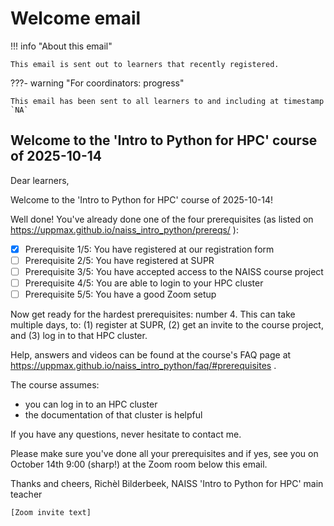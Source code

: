 # Welcome email

!!! info "About this email"

    This email is sent out to learners that recently registered.

???- warning "For coordinators: progress"

    This email has been sent to all learners to and including at timestamp
    `NA`

<!-- markdownlint-disable MD013 --><!-- Allow clean copy-paste of 80+ characters -->

## Welcome to the 'Intro to Python for HPC' course of 2025-10-14

Dear learners,

Welcome to the 'Intro to Python for HPC' course of 2025-10-14!

Well done! You've already done one of the four prerequisites (as listed on <https://uppmax.github.io/naiss_intro_python/prereqs/> ):

- [x] Prerequisite 1/5: You have registered at our registration form
- [ ] Prerequisite 2/5: You have registered at SUPR
- [ ] Prerequisite 3/5: You have accepted access to the NAISS course project
- [ ] Prerequisite 4/5: You are able to login to your HPC cluster
- [ ] Prerequisite 5/5: You have a good Zoom setup

Now get ready for the hardest prerequisites: number 4. This can take multiple days, to: (1) register at SUPR, (2) get an invite to the course project, and (3) log in to that HPC cluster.

Help, answers and videos can be found at the course's FAQ page at <https://uppmax.github.io/naiss_intro_python/faq/#prerequisites> .

The course assumes:

- you can log in to an HPC cluster
- the documentation of that cluster is helpful

If you have any questions, never hesitate to contact me.

Please make sure you've done all your prerequisites and if yes, see you on October 14th 9:00 (sharp!) at the Zoom room below this email.

Thanks and cheers, Richèl Bilderbeek, NAISS 'Intro to Python for HPC' main teacher

`[Zoom invite text]`
